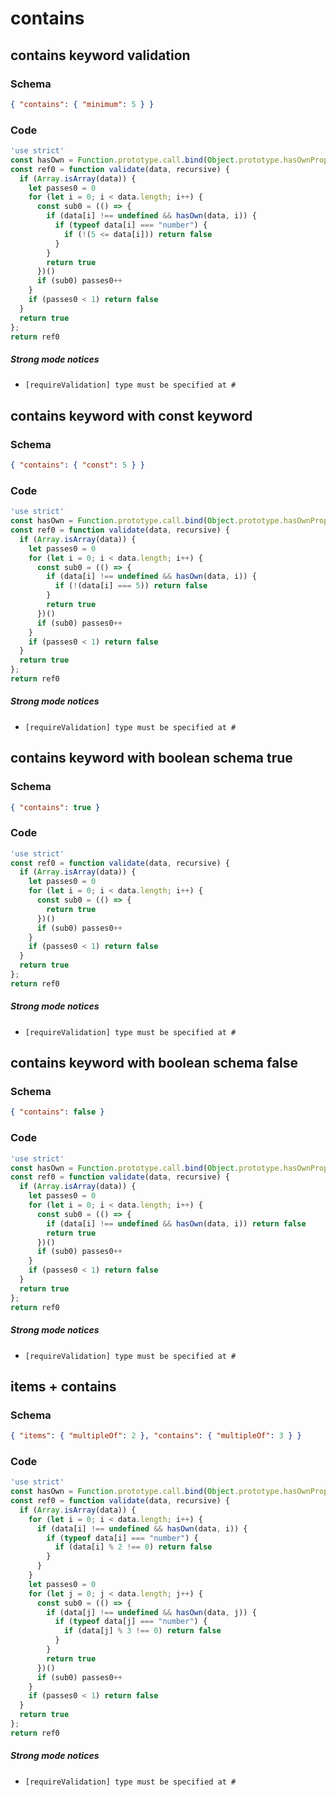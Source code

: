 # contains

## contains keyword validation

### Schema

```json
{ "contains": { "minimum": 5 } }
```

### Code

```js
'use strict'
const hasOwn = Function.prototype.call.bind(Object.prototype.hasOwnProperty);
const ref0 = function validate(data, recursive) {
  if (Array.isArray(data)) {
    let passes0 = 0
    for (let i = 0; i < data.length; i++) {
      const sub0 = (() => {
        if (data[i] !== undefined && hasOwn(data, i)) {
          if (typeof data[i] === "number") {
            if (!(5 <= data[i])) return false
          }
        }
        return true
      })()
      if (sub0) passes0++
    }
    if (passes0 < 1) return false
  }
  return true
};
return ref0
```

##### Strong mode notices

 * `[requireValidation] type must be specified at #`


## contains keyword with const keyword

### Schema

```json
{ "contains": { "const": 5 } }
```

### Code

```js
'use strict'
const hasOwn = Function.prototype.call.bind(Object.prototype.hasOwnProperty);
const ref0 = function validate(data, recursive) {
  if (Array.isArray(data)) {
    let passes0 = 0
    for (let i = 0; i < data.length; i++) {
      const sub0 = (() => {
        if (data[i] !== undefined && hasOwn(data, i)) {
          if (!(data[i] === 5)) return false
        }
        return true
      })()
      if (sub0) passes0++
    }
    if (passes0 < 1) return false
  }
  return true
};
return ref0
```

##### Strong mode notices

 * `[requireValidation] type must be specified at #`


## contains keyword with boolean schema true

### Schema

```json
{ "contains": true }
```

### Code

```js
'use strict'
const ref0 = function validate(data, recursive) {
  if (Array.isArray(data)) {
    let passes0 = 0
    for (let i = 0; i < data.length; i++) {
      const sub0 = (() => {
        return true
      })()
      if (sub0) passes0++
    }
    if (passes0 < 1) return false
  }
  return true
};
return ref0
```

##### Strong mode notices

 * `[requireValidation] type must be specified at #`


## contains keyword with boolean schema false

### Schema

```json
{ "contains": false }
```

### Code

```js
'use strict'
const hasOwn = Function.prototype.call.bind(Object.prototype.hasOwnProperty);
const ref0 = function validate(data, recursive) {
  if (Array.isArray(data)) {
    let passes0 = 0
    for (let i = 0; i < data.length; i++) {
      const sub0 = (() => {
        if (data[i] !== undefined && hasOwn(data, i)) return false
        return true
      })()
      if (sub0) passes0++
    }
    if (passes0 < 1) return false
  }
  return true
};
return ref0
```

##### Strong mode notices

 * `[requireValidation] type must be specified at #`


## items + contains

### Schema

```json
{ "items": { "multipleOf": 2 }, "contains": { "multipleOf": 3 } }
```

### Code

```js
'use strict'
const hasOwn = Function.prototype.call.bind(Object.prototype.hasOwnProperty);
const ref0 = function validate(data, recursive) {
  if (Array.isArray(data)) {
    for (let i = 0; i < data.length; i++) {
      if (data[i] !== undefined && hasOwn(data, i)) {
        if (typeof data[i] === "number") {
          if (data[i] % 2 !== 0) return false
        }
      }
    }
    let passes0 = 0
    for (let j = 0; j < data.length; j++) {
      const sub0 = (() => {
        if (data[j] !== undefined && hasOwn(data, j)) {
          if (typeof data[j] === "number") {
            if (data[j] % 3 !== 0) return false
          }
        }
        return true
      })()
      if (sub0) passes0++
    }
    if (passes0 < 1) return false
  }
  return true
};
return ref0
```

##### Strong mode notices

 * `[requireValidation] type must be specified at #`

